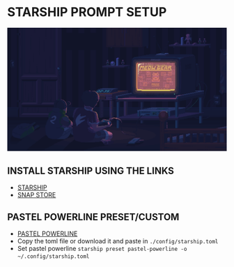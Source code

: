 # STARSHIP PROMPT SETUP

![](ZZZ/ZZZ.png) 

## INSTALL STARSHIP USING THE LINKS
* [STARSHIP](https://starship.rs/installing/)
* [SNAP STORE](https://snapcraft.io/install/starship/ubuntu)

## PASTEL POWERLINE PRESET/CUSTOM
* [PASTEL POWERLINE](https://starship.rs/presets/pastel-powerline)
* Copy the toml file or download it and paste in `./config/starship.toml`
* Set pastel powerline `starship preset pastel-powerline -o ~/.config/starship.toml`
